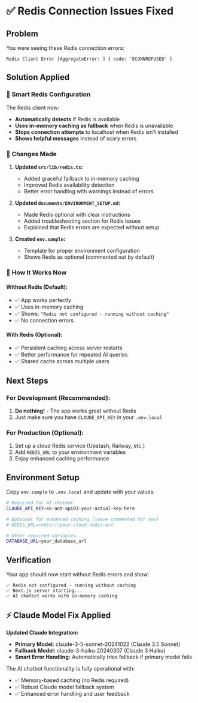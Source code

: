 # ✅ Redis Connection Issues Fixed

## Problem
You were seeing these Redis connection errors:
```
Redis Client Error [AggregateError: ] { code: 'ECONNREFUSED' }
```

## Solution Applied

### 🔧 **Smart Redis Configuration**
The Redis client now:
- **Automatically detects** if Redis is available
- **Uses in-memory caching as fallback** when Redis is unavailable  
- **Stops connection attempts** to localhost when Redis isn't installed
- **Shows helpful messages** instead of scary errors

### 📝 **Changes Made**

1. **Updated `src/lib/redis.ts`:**
   - Added graceful fallback to in-memory caching
   - Improved Redis availability detection
   - Better error handling with warnings instead of errors

2. **Updated `documents/ENVIRONMENT_SETUP.md`:**
   - Made Redis optional with clear instructions
   - Added troubleshooting section for Redis issues
   - Explained that Redis errors are expected without setup

3. **Created `env.sample`:**
   - Template for proper environment configuration
   - Shows Redis as optional (commented out by default)

### 🚀 **How It Works Now**

#### **Without Redis (Default):**
- ✅ App works perfectly
- ✅ Uses in-memory caching
- ✅ Shows: `"Redis not configured - running without caching"`
- ✅ No connection errors

#### **With Redis (Optional):**
- ✅ Persistent caching across server restarts
- ✅ Better performance for repeated AI queries
- ✅ Shared cache across multiple users

## Next Steps

### **For Development (Recommended):**
1. **Do nothing!** - The app works great without Redis
2. Just make sure you have `CLAUDE_API_KEY` in your `.env.local`

### **For Production (Optional):**
1. Set up a cloud Redis service (Upstash, Railway, etc.)
2. Add `REDIS_URL` to your environment variables
3. Enjoy enhanced caching performance

## Environment Setup

Copy `env.sample` to `.env.local` and update with your values:

```bash
# Required for AI chatbot
CLAUDE_API_KEY=sk-ant-api03-your-actual-key-here

# Optional for enhanced caching (leave commented for now)  
# REDIS_URL=redis://your-cloud-redis-url

# Other required variables...
DATABASE_URL=your_database_url
```

## Verification

Your app should now start without Redis errors and show:
```
✅ Redis not configured - running without caching
✅ Next.js server starting...
✅ AI chatbot works with in-memory caching
```

## ⚡ Claude Model Fix Applied

**Updated Claude Integration:**
- **Primary Model:** claude-3-5-sonnet-20241022 (Claude 3.5 Sonnet)
- **Fallback Model:** claude-3-haiku-20240307 (Claude 3 Haiku)
- **Smart Error Handling:** Automatically tries fallback if primary model fails

The AI chatbot functionality is fully operational with:
- ✅ Memory-based caching (no Redis required)
- ✅ Robust Claude model fallback system
- ✅ Enhanced error handling and user feedback
